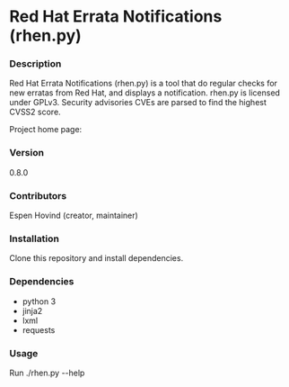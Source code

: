 Red Hat Errata Notifications (rhen.py)
==========================

### Description
Red Hat Errata Notifications (rhen.py) is a tool that do regular checks for new erratas from Red Hat, and displays a notification. rhen.py is licensed under GPLv3.
Security advisories CVEs are parsed to find the highest CVSS2 score.

Project home page: 

### Version
0.8.0

### Contributors
Espen Hovind (creator, maintainer)

### Installation
Clone this repository and install dependencies.

### Dependencies
- python 3
- jinja2
- lxml
- requests

### Usage
Run ./rhen.py --help
